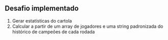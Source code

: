 ## Desafio implementado

1. Gerar estatísticas do cartola
2. Calcular a partir de um array de jogadores e uma string padronizada do histórico de campeões de cada rodada

